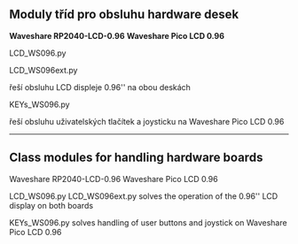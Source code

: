 ## Moduly tříd pro obsluhu hardware desek
**Waveshare RP2040-LCD-0.96**
**Waveshare Pico LCD 0.96**

LCD_WS096.py

LCD_WS096ext.py

řeší obsluhu LCD displeje 0.96'' na obou deskách

KEYs_WS096.py

řeší obsluhu uživatelských tlačítek a joysticku na Waveshare Pico LCD 0.96

---

## Class modules for handling hardware boards
Waveshare RP2040-LCD-0.96
Waveshare Pico LCD 0.96

LCD_WS096.py
LCD_WS096ext.py
solves the operation of the 0.96'' LCD display on both boards

KEYs_WS096.py
solves handling of user buttons and joystick on Waveshare Pico LCD 0.96
